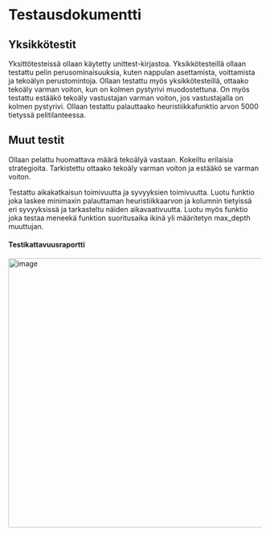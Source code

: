 # Testausdokumentti
## Yksikkötestit
Yksittötesteissä ollaan käytetty unittest-kirjastoa. Yksikkötesteillä ollaan testattu pelin perusominaisuuksia, kuten nappulan asettamista, voittamista ja tekoälyn perustomintoja.
Ollaan testattu myös yksikkötesteillä, ottaako tekoäly varman voiton, kun on kolmen pystyrivi muodostettuna.
On myös testattu estääkö tekoäly vastustajan varman voiton, jos vastustajalla on kolmen pystyrivi.
Ollaan testattu palauttaako heuristiikkafunktio arvon 5000 tietyssä pelitilanteessa. 

## Muut testit
Ollaan pelattu huomattava määrä tekoälyä vastaan. Kokeiltu erilaisia strategioita. Tarkistettu ottaako tekoäly varman voiton ja estääkö se varman voiton. 

Testattu aikakatkaisun toimivuutta ja syvyyksien toimivuutta. Luotu funktio joka laskee minimaxin palauttaman heuristiikkaarvon ja kolumnin tietyissä eri syvyyksissä ja tarkasteltu näiden aikavaativuutta. Luotu myös funktio joka testaa meneekä funktion suoritusaika ikinä yli määritetyn max_depth muuttujan. 

#### Testikattavuusraportti
<img width="1534" height="536" alt="image" src="https://github.com/user-attachments/assets/cffa57bb-666b-410e-a212-d4d17ba2265e" />

